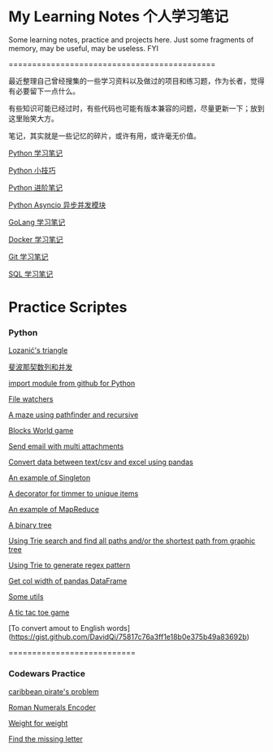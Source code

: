 # My Learning Notes 个人学习笔记


Some learning notes, practice and projects here. Just some fragments of memory, may be useful, may be useless. FYI

============================================

最近整理自己曾经搜集的一些学习资料以及做过的项目和练习题，作为长者，觉得有必要留下一点什么。

有些知识可能已经过时，有些代码也可能有版本兼容的问题，尽量更新一下；放到这里贻笑大方。

笔记，其实就是一些记忆的碎片，或许有用，或许毫无价值。

[Python 学习笔记](python_notes.md)

[Python 小技巧](python_tips.md)

[Python 进阶笔记](python_advanced.md)

[Python Asyncio 异步并发模块](awesome_python_asyncio.md)

[GoLang 学习笔记](go-lang.md)

[Docker 学习笔记](docker_notes.md)

[Git 学习笔记](git_notes.md)

[SQL 学习笔记](sql_notes.md)


# Practice Scriptes

### Python

[Lozanić's triangle](https://gist.github.com/DavidQi/45a2a03ef8bbf119b25c73868c7d420d)

[斐波那契数列和并发](https://gist.github.com/DavidQi/20a41ae77c862e330b65fd407c6ed683)

[import module from github for Python](https://gist.github.com/DavidQi/f360ea06602841915c4f023a7dab97bc)

[File watchers](https://gist.github.com/DavidQi/5652bf6003aab288c5f0a81b05e2bb57)

[A maze using pathfinder and recursive](https://gist.github.com/DavidQi/94a2a1d75b88c4053e51935e878d6d56)

[Blocks World game](https://gist.github.com/DavidQi/f8d715796b74ef7eb763f5317becf397)

[Send email with multi attachments](https://gist.github.com/DavidQi/f5e93fbe01e300d4bd767d3a0a0ec703)

[Convert data between text/csv and excel using pandas](https://gist.github.com/DavidQi/4a99839fc942b3b65cbfa1ecfee06efb)

[An example of Singleton](https://gist.github.com/DavidQi/fcf25d836c7713760fdbb556a0fda6c2)

[A decorator for timmer to unique items](https://gist.github.com/DavidQi/2fa30eba8d5f0c08a8a6b36d0eff1670)

[An example of MapReduce](https://gist.github.com/DavidQi/af1dc1da209a0b3fb1acae263c9e38dd)

[A binary tree](https://gist.github.com/DavidQi/f79cbe8c828a9b2a83faca747f54297b)

[Using Trie search and find all paths and/or the shortest path from graphic tree](https://gist.github.com/DavidQi/06b5e6fee0001c15e2da2e001ec8be8c)

[Using Trie to generate regex pattern](https://gist.github.com/DavidQi/7f55ee7ee610121144bc64da739dad02)

[Get col width of pandas DataFrame](https://gist.github.com/DavidQi/593f6464284895da330ac81d866e55e5)

[Some utils](https://gist.github.com/DavidQi/f0beb895010544034398db55519bfa17)

[A tic tac toe game](https://gist.github.com/DavidQi/2fe56fbcbd53c108ea0b5f6bb10bbc46)

[To convert amout to English words] (https://gist.github.com/DavidQi/75817c76a3ff1e18b0e375b49a83692b)

===========================

### Codewars Practice

[caribbean pirate's problem](https://www.codewars.com/kata/reviews/555618977302c420d300000e/groups/5b2817d85031036203003097)

[Roman Numerals Encoder](https://www.codewars.com/kata/reviews/54345cc660e8a7796b000106/groups/5b212543dde37c8a6b0000df)

[Weight for weight](https://www.codewars.com/kata/reviews/55c616129aaa55500500002c/groups/5b207576469fb6bc13000baf)

[Find the missing letter ](https://www.codewars.com/kata/reviews/583abab500bb9b40e0000003/groups/5b2079cefb056cba5600172a)

